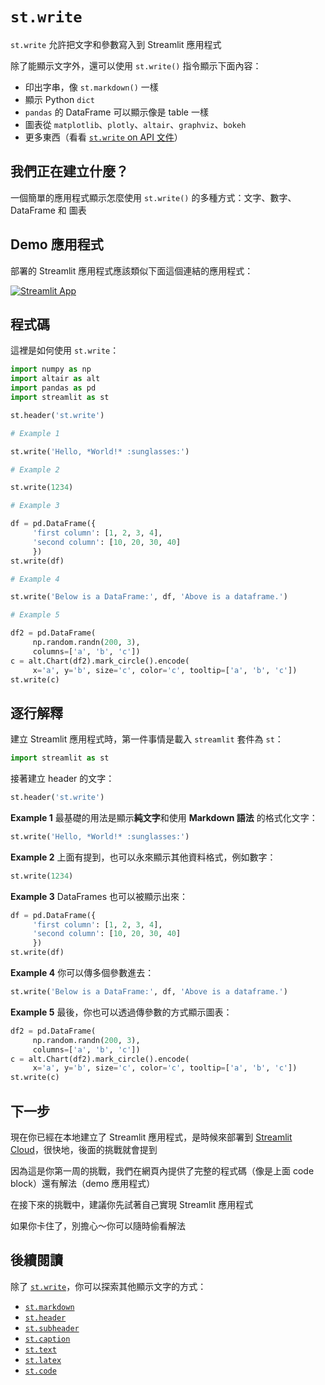 # `st.write`

`st.write` 允許把文字和參數寫入到 Streamlit 應用程式

除了能顯示文字外，還可以使用 `st.write()` 指令顯示下面內容：

- 印出字串，像 `st.markdown()` 一樣
- 顯示 Python `dict`
- `pandas` 的 DataFrame 可以顯示像是 table 一樣
- 圖表從 `matplotlib`、`plotly`、`altair`、`graphviz`、`bokeh`
- 更多東西（看看 [`st.write` on API 文件](https://docs.streamlit.io/library/api-reference/write-magic/st.write)）

## 我們正在建立什麼？

一個簡單的應用程式顯示怎麼使用 `st.write()` 的多種方式：文字、數字、DataFrame 和 圖表

## Demo 應用程式

部署的 Streamlit 應用程式應該類似下面這個連結的應用程式：

[![Streamlit App](https://static.streamlit.io/badges/streamlit_badge_black_white.svg)](https://share.streamlit.io/dataprofessor/st.write/)

## 程式碼

這裡是如何使用 `st.write`：

```python
import numpy as np
import altair as alt
import pandas as pd
import streamlit as st

st.header('st.write')

# Example 1

st.write('Hello, *World!* :sunglasses:')

# Example 2

st.write(1234)

# Example 3

df = pd.DataFrame({
     'first column': [1, 2, 3, 4],
     'second column': [10, 20, 30, 40]
     })
st.write(df)

# Example 4

st.write('Below is a DataFrame:', df, 'Above is a dataframe.')

# Example 5

df2 = pd.DataFrame(
     np.random.randn(200, 3),
     columns=['a', 'b', 'c'])
c = alt.Chart(df2).mark_circle().encode(
     x='a', y='b', size='c', color='c', tooltip=['a', 'b', 'c'])
st.write(c)
```

## 逐行解釋


建立 Streamlit 應用程式時，第一件事情是載入 `streamlit` 套件為 `st`：

```python
import streamlit as st
```

接著建立 header 的文字：

```python
st.header('st.write')
```

**Example 1**
最基礎的用法是顯示**純文字**和使用 **Markdown 語法** 的格式化文字：

```python
st.write('Hello, *World!* :sunglasses:')
```

**Example 2**
上面有提到，也可以永來顯示其他資料格式，例如數字：

```python
st.write(1234)
```

**Example 3**
DataFrames 也可以被顯示出來：

```python
df = pd.DataFrame({
     'first column': [1, 2, 3, 4],
     'second column': [10, 20, 30, 40]
     })
st.write(df)
```

**Example 4**
你可以傳多個參數進去：

```python
st.write('Below is a DataFrame:', df, 'Above is a dataframe.')
```

**Example 5**
最後，你也可以透過傳參數的方式顯示圖表：

```python
df2 = pd.DataFrame(
     np.random.randn(200, 3),
     columns=['a', 'b', 'c'])
c = alt.Chart(df2).mark_circle().encode(
     x='a', y='b', size='c', color='c', tooltip=['a', 'b', 'c'])
st.write(c)
```

## 下一步

現在你已經在本地建立了 Streamlit 應用程式，是時候來部署到 [Streamlit Cloud](https://streamlit.io/cloud)，很快地，後面的挑戰就會提到

因為這是你第一周的挑戰，我們在網頁內提供了完整的程式碼（像是上面 code block）還有解法（demo 應用程式）

在接下來的挑戰中，建議你先試著自己實現 Streamlit 應用程式

如果你卡住了，別擔心～你可以隨時偷看解法

## 後續閱讀

除了 [`st.write`](https://docs.streamlit.io/library/api-reference/write-magic/st.write)，你可以探索其他顯示文字的方式：

- [`st.markdown`](https://docs.streamlit.io/library/api-reference/text/st.markdown)
- [`st.header`](https://docs.streamlit.io/library/api-reference/text/st.header)
- [`st.subheader`](https://docs.streamlit.io/library/api-reference/text/st.subheader)
- [`st.caption`](https://docs.streamlit.io/library/api-reference/text/st.caption)
- [`st.text`](https://docs.streamlit.io/library/api-reference/text/st.text)
- [`st.latex`](https://docs.streamlit.io/library/api-reference/text/st.latex)
- [`st.code`](https://docs.streamlit.io/library/api-reference/text/st.code)
